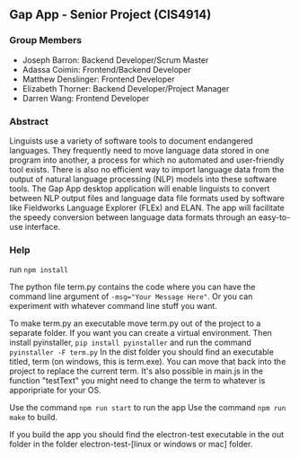 ## Gap App - Senior Project (CIS4914)

### Group Members
- Joseph Barron: Backend Developer/Scrum Master 
- Adassa Coimin: Frontend/Backend Developer 
- Matthew Denslinger: Frontend Developer  
- Elizabeth Thorner: Backend Developer/Project Manager  
- Darren Wang: Frontend Developer


### Abstract 

Linguists use a variety of software tools to document endangered languages. They frequently need to move language data stored in one program into another, a process for which no automated and user-friendly tool exists. There is also no efficient way to import language data from the output of natural language processing (NLP) models into these software tools. The Gap App desktop application will enable linguists to convert between NLP output files and language data file formats used by software like Fieldworks Language Explorer (FLEx) and ELAN. The app will facilitate the speedy conversion between language data formats through an easy-to-use interface. 


### Help

run <code>npm install</code>

The python file term.py contains the code where you can have the command line argument of <code>-msg="Your Message Here"</code>. Or you can experiment with whatever command line stuff you want.

To make term.py an executable move term.py out of the project to a separate folder. If you want you can create a virtual environment. Then install pyinstaller, <code>pip install pyinstaller</code> and run the command <code>pyinstaller -F term.py</code> In the dist folder you should find an executable titled, term (on windows, this is term.exe). You can move that back into the project to replace the current term. It's also possible in main.js in the function "testText" you might need to change the term to whatever is apporipriate for your OS.

Use the command <code>npm run start</code> to run the app
Use the command <code>npm run make</code> to build.

If you build the app you should find the electron-test executable in the out folder in the folder electron-test-[linux or windows or mac] folder.
